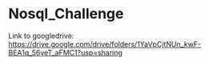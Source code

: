 # Nosql_Challenge

Link to googledrive: https://drive.google.com/drive/folders/1YaVpCjtNUn_kwF-BEA1q_56yeT_aFMC1?usp=sharing
